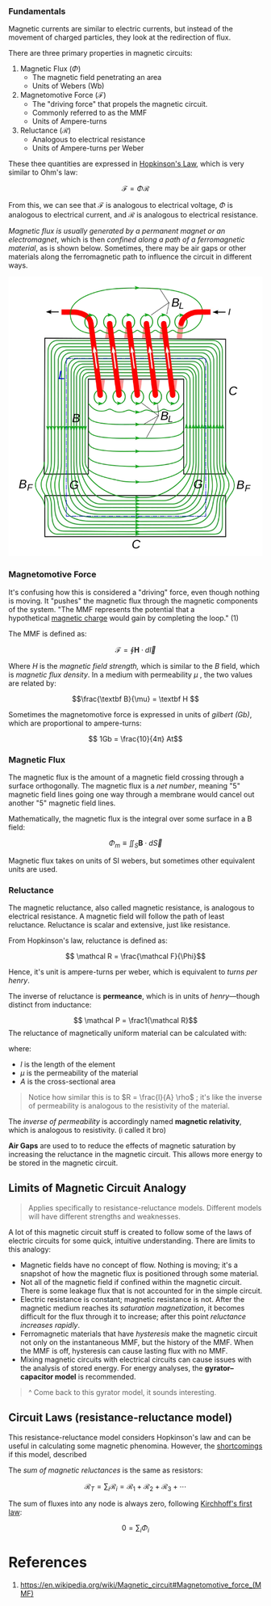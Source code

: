 
### Fundamentals

Magnetic currents are similar to electric currents, but instead of the movement of charged particles, they look at the redirection of flux.

There are three primary properties in magnetic circuits:
1) Magnetic Flux ($\Phi$) 
	- The magnetic field penetrating an area
	- Units of Webers  (Wb)
2) Magnetomotive Force ($\mathcal F$)
	- The "driving force" that propels the magnetic circuit.  
	- Commonly referred to as the MMF
	- Units of Ampere-turns
3) Reluctance ($\mathcal R$)
	- Analogous to electrical resistance 
	- Units of Ampere-turns per Weber

These thee quantities are expressed in [Hopkinson's Law](https://en.wikipedia.org/wiki/Magnetic_circuit#Hopkinson's_law), which is very similar to Ohm's law:

$$\mathcal F = \Phi \mathcal R $$

From this, we can see that $\mathcal F$ is analogous to electrical voltage, $\Phi$ is analogous to electrical current, and $\mathcal R$ is analogous to electrical resistance.


*Magnetic flux is usually generated by a permanent magnet or an electromagnet*, which is then *confined along a path of a ferromagnetic material*, as is shown below. Sometimes, there may be air gaps or other materials along the ferromagnetic path to influence the circuit in different ways.


![|366](../media/Pasted%20image%2020241108215840.webp)

### Magnetomotive Force

It's confusing how this is considered a "driving" force, even though nothing is moving. It "pushes" the magnetic flux through the magnetic components of the system.  "The MMF represents the potential that a hypothetical [magnetic charge](https://en.wikipedia.org/wiki/Magnetic_monopole "Magnetic monopole") would gain by completing the loop." (1)

The MMF is defined as:

$$ \mathcal F = \oint \textbf{H} \cdot d \vec l $$

Where $H$ is the *magnetic field strength,* which is similar to the $B$ field, which is *magnetic flux density*. In a medium with permeability $\mu$ , the two values are related by:

$$\frac{\textbf B}{\mu} = \textbf H $$


Sometimes the magnetomotive force is expressed in units of *gilbert (Gb)*, which are proportional to ampere-turns:

$$ 1Gb = \frac{10}{4π} At$$


### Magnetic Flux

The magnetic flux is the amount of a magnetic field crossing through a surface orthogonally. The magnetic flux is a *net number*, meaning "5" magnetic field lines going one way through a membrane would cancel out another "5" magnetic field lines.

Mathematically, the magnetic flux is the integral over some surface in a B field:

$$ \Phi_m \equiv \iint _S \textbf{B} \cdot d \vec S $$

Magnetic flux takes on units of SI webers, but sometimes other equivalent units are used.

### Reluctance

The magnetic reluctance, also called magnetic resistance, is analogous to electrical resistance. A magnetic field will follow the path of least reluctance. Reluctance is scalar and extensive, just like resistance.

From Hopkinson's law, reluctance is defined as:

$$ \mathcal R = \frac{\mathcal F}{\Phi}$$

Hence, it's unit is ampere-turns per weber, which is equivalent to *turns per henry*. 

The inverse of reluctance is **permeance**, which is in units of *henry*—though distinct from inductance:

$$ \mathcal P = \frac1{\mathcal R}$$ 
The reluctance of magnetically uniform material can be calculated with:

$$ $$

where:
- $l$ is the length of the element
- $\mu$ is the permeability of the material
- $A$ is the cross-sectional area

> Notice how similar this is to $R = \frac{l}{A} \rho$ ; it's like the inverse of permeability is analogous to the resistivity of the material. 

The *inverse of permeability* is accordingly named **magnetic relativity**, which is analogous to resistivity. (i called it bro)

**Air Gaps** are used to to reduce the effects of magnetic saturation by increasing the reluctance in the magnetic circuit. This allows more energy to be stored in the magnetic circuit.


## Limits of Magnetic Circuit Analogy

> Applies specifically to resistance-reluctance models. Different models will have different strengths and weaknesses.

A lot of this magnetic circuit stuff is created to follow some of the laws of electric circuits for some quick, intuitive understanding. There are limits to this analogy:

- Magnetic fields have no concept of flow. Nothing is moving; it's a snapshot of how the magnetic flux is positioned through some material.
- Not all of the magnetic field if confined within the magnetic circuit. There is some leakage flux that is not accounted for in the simple circuit.
- Electric resistance is constant; magnetic resistance is not. After the magnetic medium reaches its *saturation magnetization*, it becomes difficult for the flux through it to increase; after this point *reluctance increases rapidly*.
- Ferromagnetic materials that have *hysteresis* make the magnetic circuit not only on the instantaneous MMF, but the history of the MMF. When the MMF is off, hysteresis can cause lasting flux with no MMF.
- Mixing magnetic circuits with electrical circuits can cause issues with the analysis of stored energy. For energy analyses, the **gyrator–capacitor model** is recommended.

> ^ Come back to this gyrator model, it sounds interesting.

## Circuit Laws (resistance-reluctance model)

This resistance-reluctance model considers Hopkinson's law and can be useful in calculating some magnetic phenomina. However, the [shortcomings](#Limits%20of%20Magnetic%20Circuit%20Analogy) if this model, described


The *sum of magnetic reluctances* is the same as resistors:

$$ \mathcal R_T = \sum _i \mathcal R_i = \mathcal R_1+\mathcal R_2+\mathcal R_3+\cdots$$

The sum of fluxes into any node is always zero, following [Kirchhoff's first law](https://en.wikipedia.org/wiki/Kirchhoff%27s_circuit_laws#Kirchhoff's_current_law):

$$ 0= \sum _i\Phi_i$$




# References

1. https://en.wikipedia.org/wiki/Magnetic_circuit#Magnetomotive_force_(MMF)


